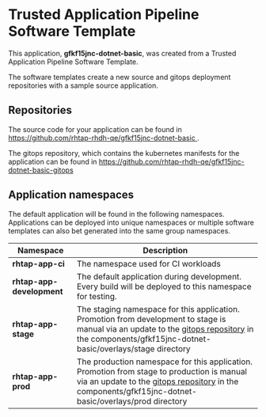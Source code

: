 # Trusted Application Pipeline Software Template

This application, **gfkf15jnc-dotnet-basic**, was created from a Trusted Application Pipeline Software Template.

The software templates create a new source and gitops deployment repositories with a sample source application. 

## Repositories

The source code for your application can be found in [https://github.com/rhtap-rhdh-qe/gfkf15jnc-dotnet-basic ](https://github.com/rhtap-rhdh-qe/gfkf15jnc-dotnet-basic ).
 
The gitops repository, which contains the kubernetes manifests for the application can be found in 
[https://github.com/rhtap-rhdh-qe/gfkf15jnc-dotnet-basic-gitops ](https://github.com/rhtap-rhdh-qe/gfkf15jnc-dotnet-basic-gitops ) 

## Application namespaces 

The default application will be found in the following namespaces. Applications can be deployed into unique namespaces or multiple software templates can also bet generated into the same group namespaces.  

|  Namespace   |  Description   |  
| -------- | -------- |
| **rhtap-app-ci** | The namespace used for CI workloads |
| **rhtap-app-development** | The default application during development. Every build will be deployed to this namespace for testing. |
| **rhtap-app-stage** | The staging namespace for this application. Promotion from development to stage is manual via an update to the [gitops repository](https://github.com/rhtap-rhdh-qe/gfkf15jnc-dotnet-basic-gitops ) in the components/gfkf15jnc-dotnet-basic/overlays/stage directory |
| **rhtap-app-prod** | The production namespace for this application. Promotion from stage to production is manual via an update to the [gitops repository](https://github.com/rhtap-rhdh-qe/gfkf15jnc-dotnet-basic-gitops ) in the components/gfkf15jnc-dotnet-basic/overlays/prod directory |